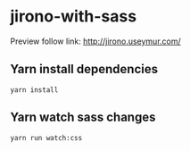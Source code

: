 # jirono-with-sass
Preview follow link:
http://jirono.useymur.com/

## Yarn install dependencies
`yarn install`

## Yarn watch sass changes
`yarn run watch:css`
